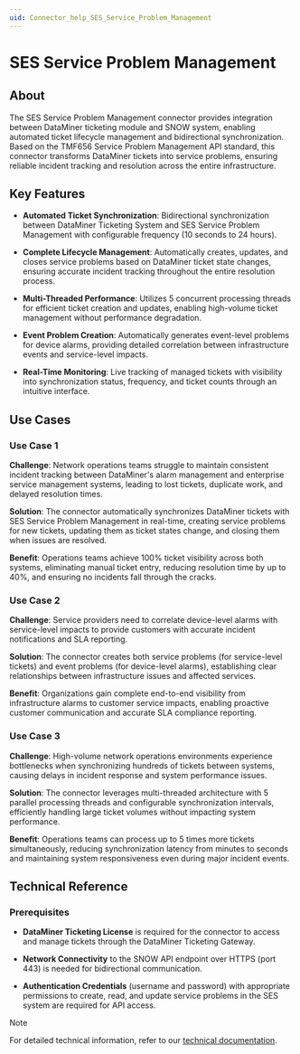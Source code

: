 ```yaml
---
uid: Connector_help_SES_Service_Problem_Management
---
```


# SES Service Problem Management

## About

The SES Service Problem Management connector provides integration between DataMiner ticketing module and SNOW system, enabling automated ticket lifecycle management and bidirectional synchronization. Based on the TMF656 Service Problem Management API standard, this connector transforms DataMiner tickets into service problems, ensuring reliable incident tracking and resolution across the entire infrastructure.

## Key Features

- **Automated Ticket Synchronization**: Bidirectional synchronization between DataMiner Ticketing System and SES Service Problem Management with configurable frequency (10 seconds to 24 hours).

- **Complete Lifecycle Management**: Automatically creates, updates, and closes service problems based on DataMiner ticket state changes, ensuring accurate incident tracking throughout the entire resolution process.

- **Multi-Threaded Performance**: Utilizes 5 concurrent processing threads for efficient ticket creation and updates, enabling high-volume ticket management without performance degradation.

- **Event Problem Creation**: Automatically generates event-level problems for device alarms, providing detailed correlation between infrastructure events and service-level impacts.

- **Real-Time Monitoring**: Live tracking of managed tickets with visibility into synchronization status, frequency, and ticket counts through an intuitive interface.

## Use Cases

### Use Case 1

**Challenge**: Network operations teams struggle to maintain consistent incident tracking between DataMiner's alarm management and enterprise service management systems, leading to lost tickets, duplicate work, and delayed resolution times.

**Solution**: The connector automatically synchronizes DataMiner tickets with SES Service Problem Management in real-time, creating service problems for new tickets, updating them as ticket states change, and closing them when issues are resolved.

**Benefit**: Operations teams achieve 100% ticket visibility across both systems, eliminating manual ticket entry, reducing resolution time by up to 40%, and ensuring no incidents fall through the cracks.

### Use Case 2

**Challenge**: Service providers need to correlate device-level alarms with service-level impacts to provide customers with accurate incident notifications and SLA reporting.

**Solution**: The connector creates both service problems (for service-level tickets) and event problems (for device-level alarms), establishing clear relationships between infrastructure issues and affected services.

**Benefit**: Organizations gain complete end-to-end visibility from infrastructure alarms to customer service impacts, enabling proactive customer communication and accurate SLA compliance reporting.

### Use Case 3

**Challenge**: High-volume network operations environments experience bottlenecks when synchronizing hundreds of tickets between systems, causing delays in incident response and system performance issues.

**Solution**: The connector leverages multi-threaded architecture with 5 parallel processing threads and configurable synchronization intervals, efficiently handling large ticket volumes without impacting system performance.

**Benefit**: Operations teams can process up to 5 times more tickets simultaneously, reducing synchronization latency from minutes to seconds and maintaining system responsiveness even during major incident events.

## Technical Reference

### Prerequisites

- **DataMiner Ticketing License** is required for the connector to access and manage tickets through the DataMiner Ticketing Gateway.

- **Network Connectivity** to the SNOW API endpoint over HTTPS (port 443) is needed for bidirectional communication.

- **Authentication Credentials** (username and password) with appropriate permissions to create, read, and update service problems in the SES system are required for API access.

> [!NOTE]
> For detailed technical information, refer to our [technical documentation](xref:Connector_help_SES_Service_Problem_Management_Technical).
